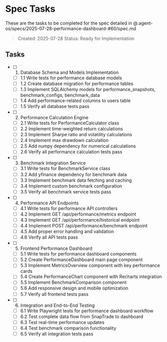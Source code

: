 # Spec Tasks

These are the tasks to be completed for the spec detailed in @.agent-os/specs/2025-07-28-performance-dashboard-#60/spec.md

> Created: 2025-07-28
> Status: Ready for Implementation

## Tasks

- [ ] 1. Database Schema and Models Implementation
  - [ ] 1.1 Write tests for performance database models
  - [ ] 1.2 Create database migration for performance tables
  - [ ] 1.3 Implement SQLAlchemy models for performance_snapshots, benchmark_configs, benchmark_data
  - [ ] 1.4 Add performance-related columns to users table
  - [ ] 1.5 Verify all database tests pass

- [ ] 2. Performance Calculation Engine
  - [ ] 2.1 Write tests for PerformanceCalculator class
  - [ ] 2.2 Implement time-weighted return calculations
  - [ ] 2.3 Implement Sharpe ratio and volatility calculations
  - [ ] 2.4 Implement max drawdown calculation
  - [ ] 2.5 Add numpy dependency for numerical calculations
  - [ ] 2.6 Verify all performance calculation tests pass

- [ ] 3. Benchmark Integration Service
  - [ ] 3.1 Write tests for BenchmarkService class
  - [ ] 3.2 Add yfinance dependency for benchmark data
  - [ ] 3.3 Implement benchmark data fetching and caching
  - [ ] 3.4 Implement custom benchmark configuration
  - [ ] 3.5 Verify all benchmark service tests pass

- [ ] 4. Performance API Endpoints
  - [ ] 4.1 Write tests for performance API controllers
  - [ ] 4.2 Implement GET /api/performance/metrics endpoint
  - [ ] 4.3 Implement GET /api/performance/historical endpoint
  - [ ] 4.4 Implement POST /api/performance/benchmark endpoint
  - [ ] 4.5 Add proper error handling and validation
  - [ ] 4.6 Verify all API tests pass

- [ ] 5. Frontend Performance Dashboard
  - [ ] 5.1 Write tests for performance dashboard components
  - [ ] 5.2 Create PerformanceDashboard main page component
  - [ ] 5.3 Implement MetricsOverview component with key performance cards
  - [ ] 5.4 Create PerformanceChart component with Recharts integration
  - [ ] 5.5 Implement BenchmarkComparison component
  - [ ] 5.6 Add responsive design and mobile optimization
  - [ ] 5.7 Verify all frontend tests pass

- [ ] 6. Integration and End-to-End Testing
  - [ ] 6.1 Write Playwright tests for performance dashboard workflow
  - [ ] 6.2 Test complete data flow from SnapTrade to dashboard
  - [ ] 6.3 Test real-time performance updates
  - [ ] 6.4 Test benchmark comparison functionality
  - [ ] 6.5 Verify all integration tests pass